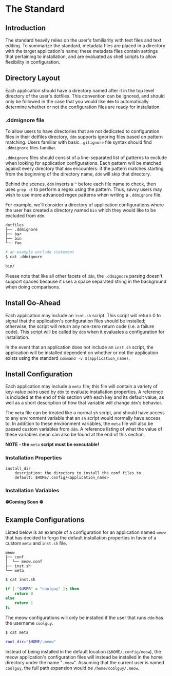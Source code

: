 # The Standard 

## Introduction

The standard heavily relies on the user's familiarity with text files and text
editing. To summarize the standard, metadata files are placed in a directory
with the target application's name; these metadata files contain settings that
pertaining to installation, and are evaluated as shell scripts to allow
flexibility in configuration.

## Directory Layout

Each application should have a directory named after it in the top level
directory of the user's dotfiles. This convention can be ignored, and should
only be followed in the case that you would like `ddm` to automatically
determine whether or not the configuration files are ready for installation.

### .ddmignore file

To allow users to have directories that are not dedicated to configuration files
in their dotfiles directory, `ddm` supports ignoring files based on pattern
matching. Users familiar with basic `.gitignore` file syntax should find
`.ddmignore` files familiar.

`.ddmignore` files should consist of a line-separated list of patterns to
exclude when looking for application configurations. Each pattern will be
matched against every directory that `ddm` encounters: if the pattern matches
starting from the beginning of the directory name, `ddm` will skip that
directory.

Behind the scenes, `ddm` inserts a `^` before each file name to check, then uses
`grep -E` to perform a regex using the pattern. Thus, savvy users may wish to use
more advanced regex patterns when writing a `.ddmignore` file. 

For example, we'll consider a directory of application configurations where the
user has created a directory named `bin` which they would like to be excluded
from `ddm`.

```
dotfiles
├── .ddmignore
├── bar
├── bin
└── foo
```

```sh
# an example exclude statement
$ cat .ddmignore

bin/
```

Please note that like all other facets of `ddm`, the `.ddmignore` parsing
doesn't support spaces because it uses a space separated string in the
background when doing comparisons. 

## Install Go-Ahead 

Each application may include an `isnt.sh` script. This script will return 0 to
signal that the application's configuration files should be installed;
otherwise, the script will return any non-zero return code (i.e. a failure
code). This script will be called by `ddm` when it evaluates a configuration for
installation. 

In the event that an application does not include an `inst.sh` script, the
application will be installed dependent on whether or not the application exists
using the standard `command -v $(application_name)`.

## Install Configuration

Each application may include a `meta` file; this file will contain a variety of
key-value pairs used by `ddm` to evaluate installation properties. A reference
is included at the end of this section with each key and its default value, as
well as a short description of how that variable will change `ddm`'s behavior. 

The `meta` file can be treated like a normal `sh` script, and should have access
to any environment variable that an `sh` script would normally have access to.
In addition to these environment variables, the `meta` file will also be passed
custom variables from `ddm`. A reference listing of what the value of these
variables mean can also be found at the end of this section.

**NOTE - the** `meta` **script must be executable!**

### Installation Properties
```
install_dir
    description: the directory to install the conf files to
    default: $HOME/.config/<application_name>
```

### Installation Variables

**⛔Coming Soon ⛔**

## Example Configurations 

Listed below is an example of a configuration for an application named `meow`
that has decided to forgo the default installation properties in favor of a
custom `meta` and `inst.sh` file.

```
meow
├── conf
│  └── meow.conf
├── inst.sh
└── meta
```

```sh
$ cat inst.sh

if [ "$USER" = "coolguy" ]; then
    return 0
else
    return 1
fi
```

The meow configurations will only be installed if the user that runs `ddm` has
the username `coolguy`.

```sh
$ cat meta

root_dir="$HOME/.meow"
```

Instead of being installed in the default location (`$HOME/.config/meow`), the
meow application's configuration files will instead be installed in the home
directory under the name "`.meow`". Assuming that the current user is named
`coolguy`, the full path expansion would be `/home/coolguy/.meow`.
